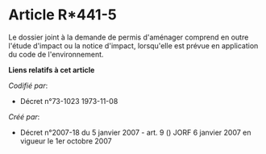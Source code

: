 # Article R*441-5

Le dossier joint à la demande de permis d'aménager comprend en outre l'étude d'impact ou la notice d'impact, lorsqu'elle est
prévue en application du code de l'environnement.

**Liens relatifs à cet article**

_Codifié par_:

  - Décret n°73-1023 1973-11-08

_Créé par_:

  - Décret n°2007-18 du 5 janvier 2007 - art. 9 () JORF 6 janvier 2007 en vigueur le 1er octobre 2007
